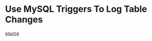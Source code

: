 # Use MySQL Triggers To Log Table Changes

[source](https://ricolsen1supervc.wordpress.com/2013/11/20/using-triggers-to-keep-track-of-mysql-table-changes/)
